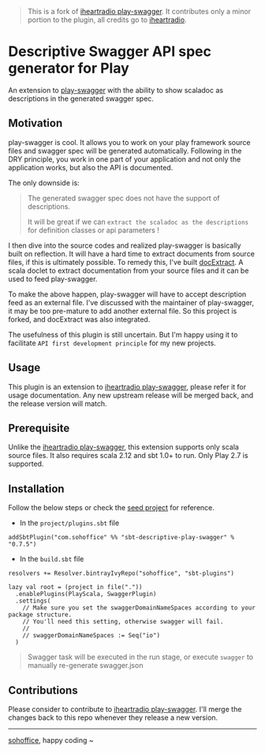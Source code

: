 > This is a fork of [iheartradio play-swagger](https://github.com/iheartradio/play-swagger).
> It contributes only a minor portion to the plugin, all credits go to [iheartradio](https://github.com/iheartradio).

# Descriptive Swagger API spec generator for Play

An extension to [play-swagger](https://github.com/iheartradio/play-swagger) with the ability to show scaladoc as descriptions in the 
generated swagger spec.

## Motivation

play-swagger is cool. It allows you to work on your play framework source files and swagger spec will be generated automatically. 
Following in the DRY principle, you work in one part of your application and not only the application works, but also the API is documented.

The only downside is:

> The generated swagger spec does not have the support of descriptions.
>
> It will be great if we can `extract the scaladoc as the descriptions` for definition classes or api parameters !

I then dive into the source codes and realized play-swagger is basically built on reflection. It will have a hard time to extract documents
from source files, if this is ultimately possible. To remedy this, I've built [docExtract](https://github.com/sohoffice/docExtract). 
A scala doclet to extract documentation from your source files and it can be used to feed play-swagger.

To make the above happen, play-swagger will have to accept description feed as an external file. I've discussed with the maintainer of 
play-swagger, it may be too pre-mature to add another external file. So this project is forked, and docExtract was also integrated.

The usefulness of this plugin is still uncertain. But I'm happy using it to facilitate `API first development principle` for my new projects.  
 
## Usage

This plugin is an extension to [iheartradio play-swagger](https://github.com/iheartradio/play-swagger), please refer it for usage 
documentation. Any new upstream release will be merged back, and the release version will match.

## Prerequisite

Unlike the [iheartradio play-swagger](https://github.com/iheartradio/play-swagger), this extension supports only scala source files. It also 
requires scala 2.12 and sbt 1.0+ to run. Only Play 2.7 is supported. 

## Installation

Follow the below steps or check the [seed project](https://github.com/sohoffice/play-doc-gen-seed-projects) for reference.

- In the `project/plugins.sbt` file

```sbtshell
addSbtPlugin("com.sohoffice" %% "sbt-descriptive-play-swagger" % "0.7.5")
```

- In the `build.sbt` file

```sbtshell
resolvers += Resolver.bintrayIvyRepo("sohoffice", "sbt-plugins")

lazy val root = (project in file("."))
  .enablePlugins(PlayScala, SwaggerPlugin)
  .settings(
    // Make sure you set the swaggerDomainNameSpaces according to your package structure.
    // You'll need this setting, otherwise swagger will fail.
    // 
    // swaggerDomainNameSpaces := Seq("io")
  )
```
  
> Swagger task will be executed in the run stage, or execute `swagger` to manually re-generate swagger.json

## Contributions

Please consider to contribute to [iheartradio play-swagger](https://github.com/iheartradio/play-swagger). I'll merge the changes back to this 
repo whenever they release a new version.

----

[sohoffice](https://medium.com/sohoffice), happy coding ~
